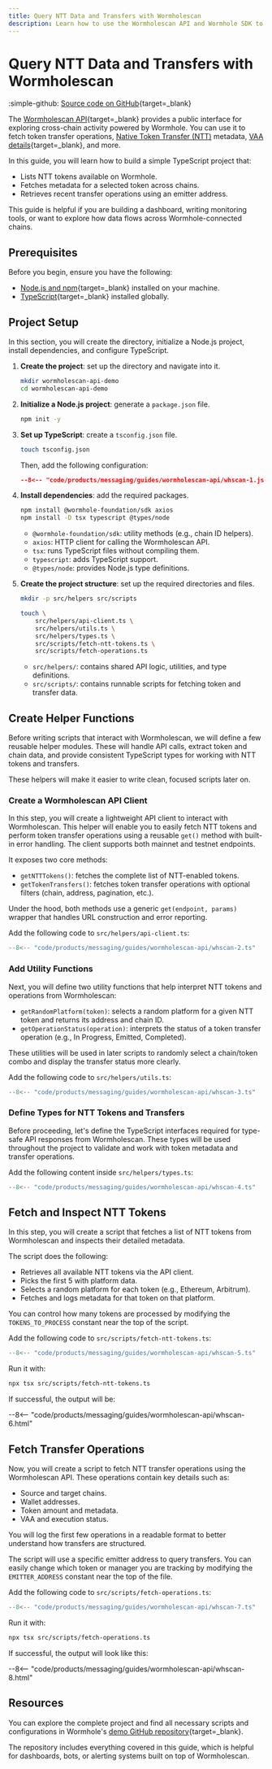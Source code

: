 ```yaml
---
title: Query NTT Data and Transfers with Wormholescan
description: Learn how to use the Wormholescan API and Wormhole SDK to fetch NTT tokens and transfer data step by step using reusable TypeScript helpers.
---
```


# Query NTT Data and Transfers with Wormholescan

:simple-github: [Source code on GitHub](https://github.com/wormhole-foundation/demo-wormholescan-api){target=\_blank}

The [Wormholescan API](https://wormholescan.io/#/developers/api-doc){target=\_blank} provides a public interface for exploring cross-chain activity powered by Wormhole. You can use it to fetch token transfer operations, [Native Token Transfer (NTT)](/docs/products/native-token-transfers/overview/) metadata, [VAA details](/docs/protocol/infrastructure/vaas/){target=\_blank}, and more.

In this guide, you will learn how to build a simple TypeScript project that:

 - Lists NTT tokens available on Wormhole.
 - Fetches metadata for a selected token across chains.
 - Retrieves recent transfer operations using an emitter address.

This guide is helpful if you are building a dashboard, writing monitoring tools, or want to explore how data flows across Wormhole-connected chains.

## Prerequisites

Before you begin, ensure you have the following:

 - [Node.js and npm](https://docs.npmjs.com/downloading-and-installing-node-js-and-npm){target=\_blank} installed on your machine.
 - [TypeScript](https://www.typescriptlang.org/download/){target=\_blank} installed globally.

## Project Setup

In this section, you will create the directory, initialize a Node.js project, install dependencies, and configure TypeScript.

1. **Create the project**: set up the directory and navigate into it.

    ```bash
    mkdir wormholescan-api-demo
    cd wormholescan-api-demo
    ```

2. **Initialize a Node.js project**: generate a `package.json` file.

    ```bash
    npm init -y
    ```

3. **Set up TypeScript**: create a `tsconfig.json` file.

    ```bash
    touch tsconfig.json
    ```

    Then, add the following configuration:

    ```json title="tsconfig.json"
    --8<-- "code/products/messaging/guides/wormholescan-api/whscan-1.json"
    ```

4. **Install dependencies**: add the required packages.

    ```bash
    npm install @wormhole-foundation/sdk axios
    npm install -D tsx typescript @types/node
    ```

     - `@wormhole-foundation/sdk`: utility methods (e.g., chain ID helpers).
     - `axios`: HTTP client for calling the Wormholescan API.
     - `tsx`: runs TypeScript files without compiling them.
     - `typescript`: adds TypeScript support.
     - `@types/node`: provides Node.js type definitions.

5. **Create the project structure**: set up the required directories and files.

    ```bash
    mkdir -p src/helpers src/scripts

    touch \
        src/helpers/api-client.ts \
        src/helpers/utils.ts \
        src/helpers/types.ts \
        src/scripts/fetch-ntt-tokens.ts \
        src/scripts/fetch-operations.ts
    ```

     - `src/helpers/`: contains shared API logic, utilities, and type definitions.
     - `src/scripts/`: contains runnable scripts for fetching token and transfer data.

## Create Helper Functions

Before writing scripts that interact with Wormholescan, we will define a few reusable helper modules. These will handle API calls, extract token and chain data, and provide consistent TypeScript types for working with NTT tokens and transfers.

These helpers will make it easier to write clean, focused scripts later on.

### Create a Wormholescan API Client

In this step, you will create a lightweight API client to interact with Wormholescan. This helper will enable you to easily fetch NTT tokens and perform token transfer operations using a reusable `get()` method with built-in error handling. The client supports both mainnet and testnet endpoints.

It exposes two core methods:

 - `getNTTTokens()`: fetches the complete list of NTT-enabled tokens.
 - `getTokenTransfers()`: fetches token transfer operations with optional filters (chain, address, pagination, etc.).

Under the hood, both methods use a generic `get(endpoint, params)` wrapper that handles URL construction and error reporting.

Add the following code to `src/helpers/api-client.ts`:

```typescript title="src/helpers/api-client.ts"
--8<-- "code/products/messaging/guides/wormholescan-api/whscan-2.ts"
```

### Add Utility Functions

Next, you will define two utility functions that help interpret NTT tokens and operations from Wormholescan:

 - `getRandomPlatform(token)`: selects a random platform for a given NTT token and returns its address and chain ID.
 - `getOperationStatus(operation)`: interprets the status of a token transfer operation (e.g., In Progress, Emitted, Completed).

These utilities will be used in later scripts to randomly select a chain/token combo and display the transfer status more clearly.

Add the following code to `src/helpers/utils.ts`:

```typescript title="src/helpers/utils.ts"
--8<-- "code/products/messaging/guides/wormholescan-api/whscan-3.ts"
```

### Define Types for NTT Tokens and Transfers

Before proceeding, let's define the TypeScript interfaces required for type-safe API responses from Wormholescan. These types will be used throughout the project to validate and work with token metadata and transfer operations.

Add the following content inside `src/helpers/types.ts`:

```typescript title="src/helpers/types.ts"
--8<-- "code/products/messaging/guides/wormholescan-api/whscan-4.ts"
```

## Fetch and Inspect NTT Tokens

In this step, you will create a script that fetches a list of NTT tokens from Wormholescan and inspects their detailed metadata.

The script does the following:

 - Retrieves all available NTT tokens via the API client.
 - Picks the first 5 with platform data.
 - Selects a random platform for each token (e.g., Ethereum, Arbitrum).
 - Fetches and logs metadata for that token on that platform.

You can control how many tokens are processed by modifying the `TOKENS_TO_PROCESS` constant near the top of the script.

Add the following code to `src/scripts/fetch-ntt-tokens.ts`:

```typescript title="src/scripts/fetch-ntt-tokens.ts"
--8<-- "code/products/messaging/guides/wormholescan-api/whscan-5.ts"
```

Run it with:

```bash
npx tsx src/scripts/fetch-ntt-tokens.ts
```

If successful, the output will be:

--8<-- "code/products/messaging/guides/wormholescan-api/whscan-6.html"

## Fetch Transfer Operations

Now, you will create a script to fetch NTT transfer operations using the Wormholescan API. These operations contain key details such as:

 - Source and target chains.
 - Wallet addresses.
 - Token amount and metadata.
 - VAA and execution status.

You will log the first few operations in a readable format to better understand how transfers are structured.

The script will use a specific emitter address to query transfers. You can easily change which token or manager you are tracking by modifying the `EMITTER_ADDRESS` constant near the top of the file.

Add the following code to `src/scripts/fetch-operations.ts`:

```typescript title="src/scripts/fetch-operations.ts"
--8<-- "code/products/messaging/guides/wormholescan-api/whscan-7.ts"
```

Run it with:

```bash
npx tsx src/scripts/fetch-operations.ts
```

If successful, the output will look like this:

--8<-- "code/products/messaging/guides/wormholescan-api/whscan-8.html"

## Resources

You can explore the complete project and find all necessary scripts and configurations in Wormhole's [demo GitHub repository](https://github.com/wormhole-foundation/demo-wormholescan-api){target=\_blank}.

The repository includes everything covered in this guide, which is helpful for dashboards, bots, or alerting systems built on top of Wormholescan.